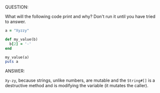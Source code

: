 QUESTION:

What will the following code print and why? Don't run it until you have tried to answer.

```ruby
a = "Xyzzy"

def my_value(b)
  b[2] = '-'
end

my_value(a)
puts a
```

ANSWER:

`Xy-zy`, because strings, unlike numbers, are mutable and the `String#[]` is a destructive method
and is modifying the variable (it mutates the caller).
